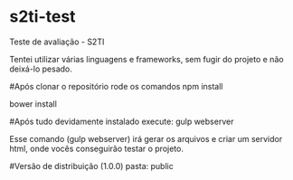 # s2ti-test
Teste de avaliação - S2TI

Tentei utilizar várias linguagens e frameworks, sem fugir do projeto e não deixá-lo pesado.


#Após clonar o repositório rode os comandos
npm install

bower install

#Após tudo devidamente instalado execute:
gulp webserver

Esse comando (gulp webserver) irá gerar os arquivos e criar um servidor html, onde vocês conseguirão testar o projeto. 


#Versão de distribuição (1.0.0)
pasta: public

